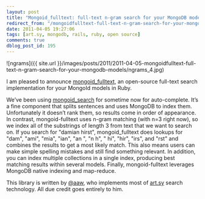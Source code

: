 ```yaml
---
layout: post
title: "Mongoid_fulltext: full-text n-gram search for your MongoDB models"
redirect_from: "/mongoidfulltext-full-text-n-gram-search-for-your-mongodb-models/"
date: 2011-04-05 19:27:06
tags: [art.sy, mongodb, rails, ruby, open source]
comments: true
dblog_post_id: 195
---
```

![ngrams]({{ site.url }}/images/posts/2011/2011-04-05-mongoidfulltext-full-text-n-gram-search-for-your-mongodb-models/ngrams_4.jpg)

I am pleased to announce [mongoid_fulltext](https://github.com/aaw/mongoid_fulltext), an open-source full-text search implementation for your MongoId models in Ruby.

We’ve been using [mongoid_search](https://github.com/mauriciozaffari/mongoid_search) for sometime now for auto-complete. It’s a fine component that splits sentences and uses MongoDB to index them. Unfortunately it doesn’t rank them, so results come in order of appearance. In contrast, mongoid-fulltext uses n-gram matching (with n=3 right now), so we index all of the substrings of length 3 from text that we want to search on. If you search for "damian hirst", mongoid_fulltext does lookups for "dam", "ami", "mia", "ian", "an ", "n h", " hi", "hir", "irs", and "rst" and combines the results to get a most likely match. This also means users can make simple spelling mistakes and still find something relevant. In addition, you can index multiple collections in a single index, producing best matching results within several models. Finally, mongoid-fulltext leverages MongoDB native indexing and map-reduce.

This library is written by [@aaw](https://github.com/aaw), who implements most of [art.sy](https://artsy.net/) search technology. All due credit goes entirely to him.
